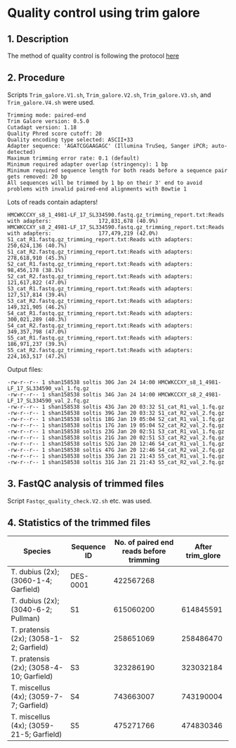 # Quality control using trim galore
## 1. Description
The method of quality control is following the protocol [here](https://www.epigenesys.eu/en/protocols/bio-informatics/483-quality-control-trimming-and-alignment-of-bisulfite-seq-data-prot-57)

## 2. Procedure
Scripts `Trim_galore.V1.sh`, `Trim_galore.V2.sh`, `Trim_galore.V3.sh`, and `Trim_galore.V4.sh` were used.

```
Trimming mode: paired-end
Trim Galore version: 0.5.0
Cutadapt version: 1.18
Quality Phred score cutoff: 20
Quality encoding type selected: ASCII+33
Adapter sequence: 'AGATCGGAAGAGC' (Illumina TruSeq, Sanger iPCR; auto-detected)
Maximum trimming error rate: 0.1 (default)
Minimum required adapter overlap (stringency): 1 bp
Minimum required sequence length for both reads before a sequence pair gets removed: 20 bp
All sequences will be trimmed by 1 bp on their 3' end to avoid problems with invalid paired-end alignments with Bowtie 1
```

Lots of reads contain adapters!

```
HMCWKCCXY_s8_1_4981-LF_17_SL334590.fastq.gz_trimming_report.txt:Reads with adapters:               172,831,678 (40.9%)
HMCWKCCXY_s8_2_4981-LF_17_SL334590.fastq.gz_trimming_report.txt:Reads with adapters:               177,479,219 (42.0%)
S1_cat_R1.fastq.gz_trimming_report.txt:Reads with adapters:               250,624,136 (40.7%)
S1_cat_R2.fastq.gz_trimming_report.txt:Reads with adapters:               278,618,910 (45.3%)
S2_cat_R1.fastq.gz_trimming_report.txt:Reads with adapters:                98,456,178 (38.1%)
S2_cat_R2.fastq.gz_trimming_report.txt:Reads with adapters:               121,617,822 (47.0%)
S3_cat_R1.fastq.gz_trimming_report.txt:Reads with adapters:               127,517,814 (39.4%)
S3_cat_R2.fastq.gz_trimming_report.txt:Reads with adapters:               149,321,905 (46.2%)
S4_cat_R1.fastq.gz_trimming_report.txt:Reads with adapters:               300,021,289 (40.3%)
S4_cat_R2.fastq.gz_trimming_report.txt:Reads with adapters:               349,357,798 (47.0%)
S5_cat_R1.fastq.gz_trimming_report.txt:Reads with adapters:               186,971,237 (39.3%)
S5_cat_R2.fastq.gz_trimming_report.txt:Reads with adapters:               224,163,517 (47.2%)
```

Output files:
```
-rw-r--r-- 1 shan158538 soltis 30G Jan 24 14:00 HMCWKCCXY_s8_1_4981-LF_17_SL334590_val_1.fq.gz
-rw-r--r-- 1 shan158538 soltis 34G Jan 24 14:00 HMCWKCCXY_s8_2_4981-LF_17_SL334590_val_2.fq.gz
-rw-r--r-- 1 shan158538 soltis 43G Jan 20 03:32 S1_cat_R1_val_1.fq.gz
-rw-r--r-- 1 shan158538 soltis 39G Jan 20 03:32 S1_cat_R2_val_2.fq.gz
-rw-r--r-- 1 shan158538 soltis 18G Jan 19 05:04 S2_cat_R1_val_1.fq.gz
-rw-r--r-- 1 shan158538 soltis 17G Jan 19 05:04 S2_cat_R2_val_2.fq.gz
-rw-r--r-- 1 shan158538 soltis 23G Jan 20 02:51 S3_cat_R1_val_1.fq.gz
-rw-r--r-- 1 shan158538 soltis 21G Jan 20 02:51 S3_cat_R2_val_2.fq.gz
-rw-r--r-- 1 shan158538 soltis 52G Jan 20 12:46 S4_cat_R1_val_1.fq.gz
-rw-r--r-- 1 shan158538 soltis 47G Jan 20 12:46 S4_cat_R2_val_2.fq.gz
-rw-r--r-- 1 shan158538 soltis 33G Jan 21 21:43 S5_cat_R1_val_1.fq.gz
-rw-r--r-- 1 shan158538 soltis 31G Jan 21 21:43 S5_cat_R2_val_2.fq.gz
```

## 3. FastQC analysis of trimmed files
Script `Fastqc_quality_check.V2.sh` etc. was used.

## 4. Statistics of the trimmed files
| Species | Sequence ID | No. of paired end reads before trimming | After trim_glore |
| -- | -- | -- | -- |
| T. dubius (2x); (3060-1-4; Garfield) | DES-0001 | 422567268 | |
| T. dubius (2x); (3040-6-2; Pullman) | S1 | 615060200 | 614845591 |
| T. pratensis (2x); (3058-1-2; Garfield) | S2 | 258651069 | 258486470 |
| T. pratensis (2x); (3058-4-10; Garfield) | S3 | 323286190 | 323032184 |
| T. miscellus (4x); (3059-7-7; Garfield) | S4 | 743663007 | 743190004 |
| T. miscellus (4x); (3059-21-5; Garfield) | S5 | 475271766 | 474830346 |

